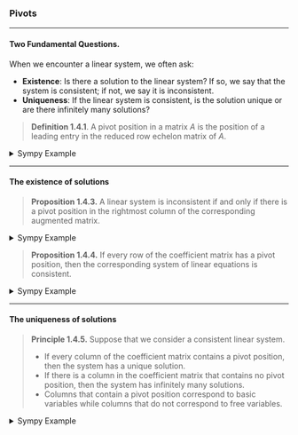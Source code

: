 

### Pivots

---

#### Two Fundamental Questions.

When we encounter a linear system, we often ask:

- **Existence**: Is there a solution to the linear system? If so, we say that the system is consistent; if not, we say it is inconsistent.
- **Uniqueness**: If the linear system is consistent, is the solution unique or are there infinitely many solutions?

> **Definition 1.4.1**.  A pivot position in a matrix $A$ is the position of a leading entry in the reduced row echelon matrix of $A$.

<details>
<summary>Sympy Example</summary>

```python
from sympy import Matrix
from sympy.abc import x
m = Matrix([[1, 2], [x, 1 - 1/x]])

rref_matrix, rref_pivots = m.rref()

rref_matrix
# Matrix([
# [1, 0],
# [0, 1]])

rref_pivots
# (0, 1) # tuple of pivot columns
```
</details>

---

#### The existence of solutions

> **Proposition 1.4.3.**  A linear system is inconsistent if and only if there is a pivot position in the rightmost column of the corresponding augmented matrix.

<details>
<summary>Sympy Example</summary>
    
```python
from sympy import Matrix

def is_consistent_augmented(augmented_matrix):
    # Convert the augmented matrix to row echelon form (REF)
    rref_matrix, pivot_columns = augmented_matrix.rref()
    
    # Check if there is a pivot position in the rightmost column
    num_rows, num_cols = rref_matrix.shape
    for row in range(num_rows):
        if all(rref_matrix[row, col] == 0 for col in range(num_cols - 1)) and rref_matrix[row, num_cols - 1] != 0:
            # Pivot in the rightmost column found, matrix is inconsistent
            return False
    
    # No pivot in the rightmost column found, matrix is consistent
    return True

# Test augmented matrices
A_augmented = Matrix([
    [1, 2, 3, 4],
    [0, 1, 2, 3],
    [0, 0, 1, 2]
])

B_augmented = Matrix([
    [1, 2, 3, 4],
    [0, 1, 2, 3],
    [0, 0, 0, 1]
])

# Test the function
print("Augmented matrix A is consistent:", is_consistent_augmented(A_augmented))
print(A_augmented.rref())
print()
print("Augmented matrix B is consistent:", is_consistent_augmented(B_augmented))
print(B_augmented.rref())

# Augmented matrix A is consistent: True
# (Matrix([
# [1, 0, 0,  0],
# [0, 1, 0, -1],
# [0, 0, 1,  2]]), (0, 1, 2))
# 
# Augmented matrix B is consistent: False
# (Matrix([
# [1, 0, -1, 0],
# [0, 1,  2, 0],
# [0, 0,  0, 1]]), (0, 1, 3))
```

</details>

> **Proposition 1.4.4.** If every row of the coefficient matrix has a pivot position, then the corresponding system of linear equations is consistent.

<details>
<summary>Sympy Example</summary>

```python
from sympy import Matrix

def is_consistent(matrix):
    coeff_matrix = matrix[:, :-1]  # Extracting only the coefficient matrix
    pivot_columns = coeff_matrix.rref()[1]
    return len(pivot_columns) == coeff_matrix.shape[0]

# Test matrices
A = Matrix([
    [1, 2, 3, 4],
    [0, 1, 2, 3],
    [0, 0, 1, 2]
])

B = Matrix([
    [1, 2, 3, 4],
    [0, 1, 2, 3],
    [0, 0, 0, 1]
])

print("Matrix A is consistent:", is_consistent(A))
print(A.rref())
print()
print("Matrix B is consistent:", is_consistent(B))
print(B.rref())

# Matrix A is consistent: True
# (Matrix([
# [1, 0, 0,  0],
# [0, 1, 0, -1],
# [0, 0, 1,  2]]), (0, 1, 2))
# 
# Matrix B is consistent: False
# (Matrix([
# [1, 0, -1, 0],
# [0, 1,  2, 0],
# [0, 0,  0, 1]]), (0, 1, 3))
```

</details>

---


#### The uniqueness of solutions

> **Principle 1.4.5.**  Suppose that we consider a consistent linear system.
> - If every column of the coefficient matrix contains a pivot position, then the system has a unique solution.
> - If there is a column in the coefficient matrix that contains no pivot position, then the system has infinitely many solutions.
> - Columns that contain a pivot position correspond to basic variables while columns that do not correspond to free variables.

<details>
<summary>Sympy Example</summary>
    
```python
from sympy import symbols, Eq, solve, Matrix, pprint

x, y, z = symbols('x y z')

def has_solution(augmented_matrix):
    
    # Extract coefficients and constants from the augmented matrix
    coefficients = augmented_matrix[:, :-1]
    constants = augmented_matrix[:, -1]

    # Create equations from the coefficients and constants
    equations = []
    for i in range(len(constants)):
        equation = Eq(coefficients[i, 0]*x + coefficients[i, 1]*y + coefficients[i, 2]*z, constants[i])
        equations.append(equation)

    solution = solve((equations[0], equations[1], equations[2]), (x, y, z), dict=True)
    return solution

def solution_details(augmented_matrix):
    '''
    - If every column of the coefficient matrix contains a pivot position, 
      then the system has a unique solution.
    - If there is a column in the coefficient matrix that contains no pivot position, 
      then the system has infinitely many solutions.
    - Columns that contain a pivot position correspond to basic variables
      Columns that do not contain a pivot position correspond to free variables.
    '''
    
    coeff_matrix = augmented_matrix[:, :-1]  # Extracting only the coefficient matrix
    const_matrix = augmented_matrix[:, -1:]
    
    pivot_columns = coeff_matrix.rref()[1]
    coeff_num_cols = coeff_matrix.shape[0]
    
    # useful to check if rightmost col has a pivot
    aug_pivot_columns = augmented_matrix.rref()[1]
    last_column_index = augmented_matrix.shape[1] - 1
    last_column_is_pivot = last_column_index in aug_pivot_columns

    # columns with a pivot
    basic_variable_columns = list(pivot_columns)
    
    # columns without a pivot
    free_variable_columns = list(set(range(coeff_num_cols)) - set(pivot_columns))
 
    solution = has_solution(augmented_matrix)
    
    response = ""
    
    if not solution:
        response = 'No Solution.\n'
    elif len(pivot_columns) == coeff_num_cols:
        response = 'Unique Solution (pivot position in each col):\n'
    elif len(pivot_columns) < coeff_num_cols:
        response = 'Infinitely Many Solutions (>= 1 coeff col with no pivots):\n'
    
    if last_column_is_pivot:
        response += '  Inconsistent - rightmost column has pivot\n'
    
    return response + (
        f'  Basic Variable Columns: {basic_variable_columns} (pivot cols)\n'
        f'  Free Variable Columns: {free_variable_columns} (cols without pivots)\n'
        f'  Solution: {solution}\n'
    )

# Test matrices
A = Matrix([
    [1, 2, 3, 4],
    [0, 1, 2, 3],
    [0, 0, 1, 2]
])

B = Matrix([
    [1, 2, 3, 4],
    [0, 1, 2, 3],
    [0, 0, 0, 1]
])

C = Matrix([
    [1, 2, -3, 4],
    [2, 4, -6, 8],
    [3, 6, -9, 12]  # All entries in the last column are 0
])

print("Matrix A:", solution_details(A))
pprint(A.rref()[0])
print()

print("Matrix B:", solution_details(B))
pprint(B.rref()[0])
print()

print("Matrix C:", solution_details(C))
pprint(C.rref()[0])
print()


# Matrix A: Unique Solution (pivot position in each col):
#   Basic Variable Columns: [0, 1, 2] (pivot cols)
#   Free Variable Columns: [] (cols without pivots)
#   Solution: [{x: 0, y: -1, z: 2}]

# ⎡1  0  0  0 ⎤
# ⎢           ⎥
# ⎢0  1  0  -1⎥
# ⎢           ⎥
# ⎣0  0  1  2 ⎦

# Matrix B: No Solution.
#   Inconsistent - rightmost column has pivot
#   Basic Variable Columns: [0, 1] (pivot cols)
#   Free Variable Columns: [2] (cols without pivots)
#   Solution: []

# ⎡1  0  -1  0⎤
# ⎢           ⎥
# ⎢0  1  2   0⎥
# ⎢           ⎥
# ⎣0  0  0   1⎦

# Matrix C: Infinitely Many Solutions (>= 1 coeff col with no pivots):
#   Basic Variable Columns: [0] (pivot cols)
#   Free Variable Columns: [1, 2] (cols without pivots)
#   Solution: [{x: -2*y + 3*z + 4}]

# ⎡1  2  -3  4⎤
# ⎢           ⎥
# ⎢0  0  0   0⎥
# ⎢           ⎥
# ⎣0  0  0   0⎦
```
</details>
